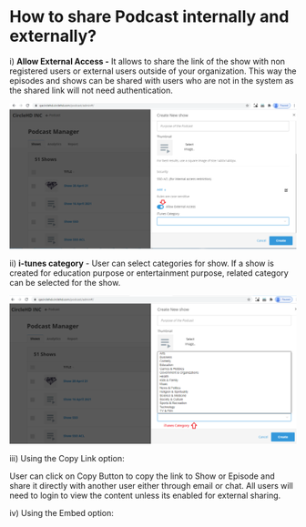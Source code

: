 # How to share Podcast internally and externally?

i\) **Allow External Access -** It allows to share the link of the show with non registered users or external users outside of your organization. This way the episodes and shows can be shared with users who are not in the system as the shared link will not need authentication.

![](../.gitbook/assets/external.png)

ii\) **i-tunes category** - User can select categories for show. If a show is created for education purpose or entertainment purpose, related category can be selected for the show.



![](../.gitbook/assets/itunes.png)

iii\) Using the Copy Link option:

User can click on Copy Button to copy the link to Show or Episode and share it directly with another user either through email or chat. All users will need to login to view the content unless its enabled for external sharing.

iv\) Using the Embed option:



